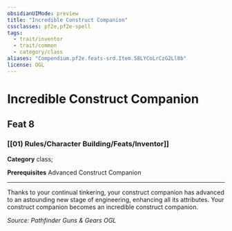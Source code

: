 ```yaml
---
obsidianUIMode: preview
title: "Incredible Construct Companion"
cssclasses: pf2e,pf2e-spell
tags:
  - trait/inventor
  - trait/common
  - category/class
aliases: "Compendium.pf2e.feats-srd.Item.58LYCoLrCzG2Ll8b"
license: OGL
---
```

# Incredible Construct Companion
## Feat 8
### [[01) Rules/Character Building/Feats/Inventor]]

**Category** class; 



**Prerequisites** Advanced Construct Companion
* * *
Thanks to your continual tinkering, your construct companion has advanced to an astounding new stage of engineering, enhancing all its attributes. Your construct companion becomes an incredible construct companion.

*Source: Pathfinder Guns & Gears*
*OGL*